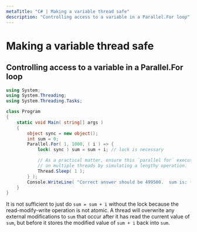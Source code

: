 ```yaml
---
metaTitle: "C# | Making a variable thread safe"
description: "Controlling access to a variable in a Parallel.For loop"
---
```


# Making a variable thread safe



## Controlling access to a variable in a Parallel.For loop


```cs
using System;
using System.Threading;
using System.Threading.Tasks;

class Program
{
    static void Main( string[] args )
    {
        object sync = new object();
        int sum = 0;
        Parallel.For( 1, 1000, ( i ) => {
            lock( sync ) sum = sum + i; // lock is necessary

            // As a practical matter, ensure this `parallel for` executes
            // on multiple threads by simulating a lengthy operation.
            Thread.Sleep( 1 );
        } );
        Console.WriteLine( "Correct answer should be 499500.  sum is: {0}", sum );
    }
}

```

It is not sufficient to just do `sum = sum + i` without the lock because the read-modify-write operation is not atomic.  A thread will overwrite any external modifications to `sum` that occur after it has read the current value of `sum`, but before it stores the modified value of `sum + i` back into `sum`.

